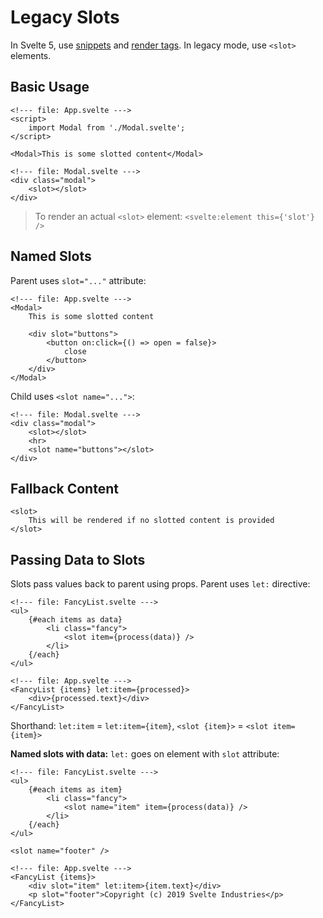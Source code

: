# Legacy Slots

In Svelte 5, use [snippets](snippet) and [render tags](@render). In legacy mode, use `<slot>` elements.

## Basic Usage

```svelte
<!--- file: App.svelte --->
<script>
	import Modal from './Modal.svelte';
</script>

<Modal>This is some slotted content</Modal>
```

```svelte
<!--- file: Modal.svelte --->
<div class="modal">
	<slot></slot>
</div>
```

> To render an actual `<slot>` element: `<svelte:element this={'slot'} />`

## Named Slots

Parent uses `slot="..."` attribute:

```svelte
<!--- file: App.svelte --->
<Modal>
	This is some slotted content

	<div slot="buttons">
		<button on:click={() => open = false}>
			close
		</button>
	</div>
</Modal>
```

Child uses `<slot name="...">`:

```svelte
<!--- file: Modal.svelte --->
<div class="modal">
	<slot></slot>
	<hr>
	<slot name="buttons"></slot>
</div>
```

## Fallback Content

```svelte
<slot>
	This will be rendered if no slotted content is provided
</slot>
```

## Passing Data to Slots

Slots pass values back to parent using props. Parent uses `let:` directive:

```svelte
<!--- file: FancyList.svelte --->
<ul>
	{#each items as data}
		<li class="fancy">
			<slot item={process(data)} />
		</li>
	{/each}
</ul>
```

```svelte
<!--- file: App.svelte --->
<FancyList {items} let:item={processed}>
	<div>{processed.text}</div>
</FancyList>
```

Shorthand: `let:item` = `let:item={item}`, `<slot {item}>` = `<slot item={item}>`

**Named slots with data:** `let:` goes on element with `slot` attribute:

```svelte
<!--- file: FancyList.svelte --->
<ul>
	{#each items as item}
		<li class="fancy">
			<slot name="item" item={process(data)} />
		</li>
	{/each}
</ul>

<slot name="footer" />
```

```svelte
<!--- file: App.svelte --->
<FancyList {items}>
	<div slot="item" let:item>{item.text}</div>
	<p slot="footer">Copyright (c) 2019 Svelte Industries</p>
</FancyList>
```
